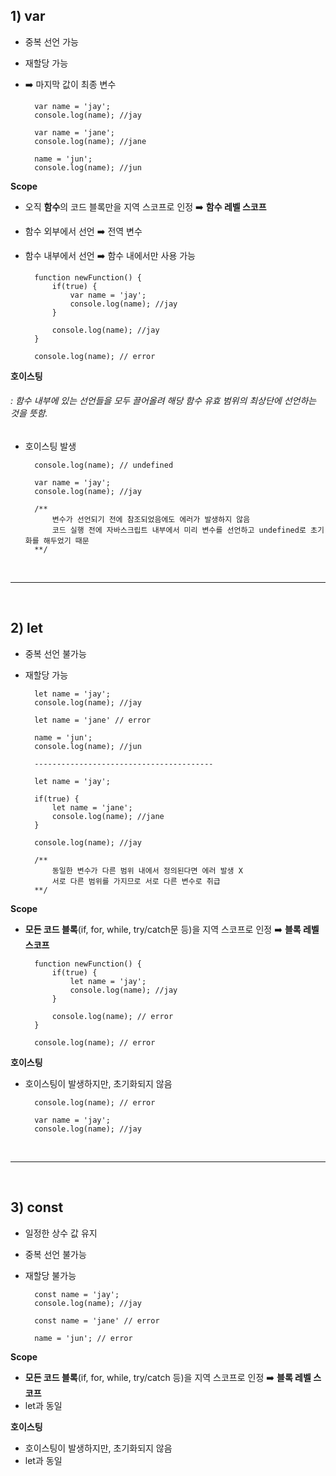 ## 1) var
* 중복 선언 가능
* 재할당 가능
* ➡️ 마지막 값이 최종 변수
    
        var name = 'jay';
        console.log(name); //jay
    
        var name = 'jane';
        console.log(name); //jane
        
        name = 'jun';
        console.log(name); //jun
        
**Scope**
* 오직 **함수**의 코드 블록만을 지역 스코프로 인정 ➡️ **함수 레벨 스코프**
* 함수 외부에서 선언 ➡️ 전역 변수
* 함수 내부에서 선언 ➡️ 함수 내에서만 사용 가능
       
        function newFunction() {
            if(true) {
                var name = 'jay';
                console.log(name); //jay
            }
            
            console.log(name); //jay
        }
        
        console.log(name); // error
        
**호이스팅**
###### : 함수 내부에 있는 선언들을 모두 끌어올려 해당 함수 유효 범위의 최상단에 선언하는 것을 뜻함.
* 호이스팅 발생
       
        console.log(name); // undefined
        
        var name = 'jay';
        console.log(name); //jay
        
        /**
            변수가 선언되기 전에 참조되었음에도 에러가 발생하지 않음
            코드 실행 전에 자바스크립트 내부에서 미리 변수를 선언하고 undefined로 초기화를 해두었기 때문
        **/
        
<br>

---

<br>

## 2) let
* 중복 선언 불가능
* 재할당 가능

        let name = 'jay';
        console.log(name); //jay
        
        let name = 'jane' // error
        
        name = 'jun';
        console.log(name); //jun
        
        ----------------------------------------
        
        let name = 'jay';
        
        if(true) {
            let name = 'jane';
            console.log(name); //jane
        }
        
        console.log(name); //jay
        
        /**
            동일한 변수가 다른 범위 내에서 정의된다면 에러 발생 X
            서로 다른 범위를 가지므로 서로 다른 변수로 취급
        **/

**Scope**
* **모든 코드 블록**(if, for, while, try/catch문 등)을 지역 스코프로 인정 ➡️ **블록 레벨 스코프**
    
        function newFunction() {
            if(true) {
                let name = 'jay';
                console.log(name); //jay
            }
            
            console.log(name); // error
        }
        
        console.log(name); // error

**호이스팅**
* 호이스팅이 발생하지만, 초기화되지 않음
       
        console.log(name); // error
        
        var name = 'jay';
        console.log(name); //jay

<br>

---

<br>

## 3) const
* 일정한 상수 값 유지
* 중복 선언 불가능
* 재할당 불가능

        const name = 'jay';
        console.log(name); //jay
        
        const name = 'jane' // error
        
        name = 'jun'; // error

**Scope**
* **모든 코드 블록**(if, for, while, try/catch 등)을 지역 스코프로 인정 ➡️ **블록 레벨 스코프**
* let과 동일

**호이스팅**
* 호이스팅이 발생하지만, 초기화되지 않음
* let과 동일
